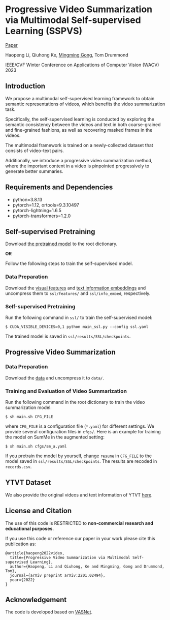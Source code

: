 # Progressive Video Summarization via Multimodal Self-supervised Learning (SSPVS)
 [Paper](https://arxiv.org/pdf/2201.02494.pdf)

Haopeng Li, Qiuhong Ke, [Mingming Gong](https://mingming-gong.github.io/), Tom Drummond

IEEE/CVF Winter Conference on Applications of Computer Vision (WACV) 2023


## Introduction

We propose a multimodal self-supervised learning framework to obtain semantic representations of videos, which benefits the video summarization task. 

Specifically, the self-supervised learning is conducted by exploring the  semantic consistency between  the videos and text in both coarse-grained and fine-grained fashions, as well as recovering  masked frames in the  videos. 

The multimodal framework is trained on a newly-collected dataset that consists of video-text pairs. 

Additionally, we introduce a progressive video summarization method, where the important content in a video is pinpointed progressively to generate better summaries.


## Requirements and Dependencies

- python=3.8.13
- pytorch=1.12, ortools=9.3.10497
- pytorch-lightning=1.6.5 
- pytorch-transformers=1.2.0


## Self-supervised Pretraining


Download [the pretrained model](https://unimelbcloud-my.sharepoint.com/:u:/g/personal/haopengl1_student_unimelb_edu_au/EW4hDPJnGWZHr8c19gZcXYQB2ajRX8bpdn4_c_SBfZ-Uig?e=xvhit3) to the root dictionary.

**OR**

Follow the following steps to train the self-supervised model.

### Data Preparation

Download the [visual features](https://unimelbcloud-my.sharepoint.com/:u:/g/personal/haopengl1_student_unimelb_edu_au/Efr65A_gDpdIqMxnxRWbIt4BpBe8XYhc4_KX2_QlhnyCig?e=znqRT2) and [text information embeddings](https://unimelbcloud-my.sharepoint.com/:u:/g/personal/haopengl1_student_unimelb_edu_au/EVlgG9lOExFNl3Ds1eBigdkBSqTDv7CR9e4vXKcpl_f3mQ?e=dcSdVs) and uncompress them to `ssl/features/` and `ssl/info_embed`, respectively.


### Self-supervised Pretraining
Run the following command in `ssl/` to train the self-supervised model: 

```
$ CUDA_VISIBLE_DEVICES=0,1 python main_ssl.py --config ssl.yaml
```
The trained model is saved in `ssl/results/SSL/checkpoints`.


## Progressive Video Summarization

### Data Preparation

Download the [data](https://unimelbcloud-my.sharepoint.com/:u:/g/personal/haopengl1_student_unimelb_edu_au/ER72XF7I-_NBoGFpBghHSdEBAO753RSF6_cYTLvfMTlVXw?e=NLjcUO) and uncompress it to ``data/``.


### Training and Evaluation of Video Summarization
Run the following command in the root dictionary to train the video summarization model: 

```
$ sh main.sh CFG_FILE
```
where `CFG_FILE` is a configuration file (`*.yaml`) for different settings. We provide several configuration files in `cfgs/`. Here is an example for training the model on SumMe in the augmented setting: 

```
$ sh main.sh cfgs/sm_a.yaml
```

If you pretrain the model by yourself, change `resume` in `CFG_FILE`  to the model saved in `ssl/results/SSL/checkpoints`. The results are recoded in ``records.csv``.


## YTVT Dataset

We also provide the original videos and text information of YTVT [here](https://unimelbcloud-my.sharepoint.com/:f:/g/personal/haopengl1_student_unimelb_edu_au/End9OkDNT5FMixpK1LECLA8BwyEuaVKq4gD9nZVngQ4Eqg?e=DHrre3).

## License and Citation

The use of this code is RESTRICTED to **non-commercial research and educational purposes**.

If you use this code or reference our paper in your work please cite this publication as:

```
@article{haopeng2022video,
  title={Progressive Video Summarization via Multimodal Self-supervised Learning},
  author={Haopeng, Li and Qiuhong, Ke and Mingming, Gong and Drummond, Tom},
  journal={arXiv preprint arXiv:2201.02494},
  year={2022}
}
```
## Acknowledgement

The code is developed based on [VASNet](https://github.com/ok1zjf/VASNet).

